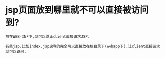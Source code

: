 # jsp页面放到哪里就不可以直接被访问到?

    放在WEB-INF下,就可以防止client直接请求JSP.
    
    有些jsp,比如index.jsp这种的完全可以直接放在根目录下(webapp下),让client直接请求就可以访问.